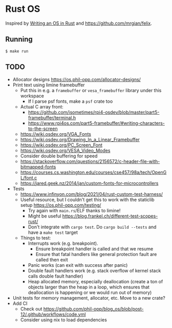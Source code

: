 # Rust OS

Inspired by [Writing an OS in Rust](https://os.phil-opp.com/) and <https://github.com/mrgian/felix>.

## Running

```
$ make run
```

## TODO

- Allocator designs <https://os.phil-opp.com/allocator-designs/>
- Print text using limine framebuffer
  - Put this in e.g. a `framebuffer` or `vesa_framebuffer` library under this workspace
    - If I parse psf fonts, make a `psf` crate too
  - Actual C array front:
    - <https://github.com/isometimes/rpi4-osdev/blob/master/part5-framebuffer/terminal.h>
    - <https://www.rpi4os.com/part5-framebuffer/#writing-characters-to-the-screen>
  - <https://wiki.osdev.org/VGA_Fonts>
  - <https://wiki.osdev.org/Drawing_In_a_Linear_Framebuffer>
  - <https://wiki.osdev.org/PC_Screen_Font>
  - <https://wiki.osdev.org/VESA_Video_Modes>
  - Consider double buffering for speed
  - <https://stackoverflow.com/questions/2156572/c-header-file-with-bitmapped-fonts>
  - <https://courses.cs.washington.edu/courses/cse457/98a/tech/OpenGL/font.c>
  - <https://jared.geek.nz/2014/jan/custom-fonts-for-microcontrollers>
- Tests
  - <https://www.infinyon.com/blog/2021/04/rust-custom-test-harness/>
  - Useful resource, but I couldn't get this to work with the staticlib setup <https://os.phil-opp.com/testing/>
    - Try again with `main.rs`/ELF thanks to limine!
    - Might be useful <https://blog.frankel.ch/different-test-scopes-rust/>
    - Don't integrate with `cargo test`. Do `cargo build --tests` and have a `make test` target
  - Things to test:
    - Interrupts work (e.g. breakpoint).
      - Ensure breakpoint handler is called and that we resume
      - Ensure that fatal handlers like general protection fault are called then exit
    - Panic works (can exit with success after panic)
    - Double fault handlers work (e.g. stack overflow of kernel stack calls double fault handler)
    - Heap allocated memory, especially deallocation (create a ton of objects larger than the heap in a loop, which ensures that deallocation is happening or we would run out of memory)
- Unit tests for memory management, allocator, etc. Move to a new crate?
- Add CI
  - Check out <https://github.com/phil-opp/blog_os/blob/post-12/.github/workflows/code.yml>
  - Consider using nix to load dependencies
